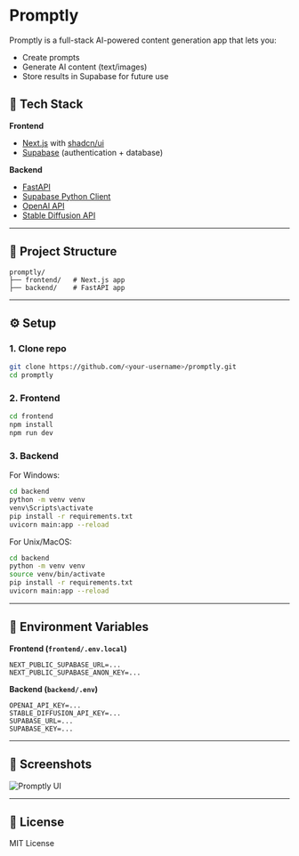 # Promptly

Promptly is a full-stack AI-powered content generation app that lets you:
- Create prompts
- Generate AI content (text/images)
- Store results in Supabase for future use

## 🚀 Tech Stack
**Frontend**
- [Next.js](https://nextjs.org/) with [shadcn/ui](https://ui.shadcn.com/)
- [Supabase](https://supabase.com/) (authentication + database)

**Backend**
- [FastAPI](https://fastapi.tiangolo.com/)
- [Supabase Python Client](https://github.com/supabase-community/supabase-py)
- [OpenAI API](https://platform.openai.com/)
- [Stable Diffusion API](https://stablediffusionapi.com/)

---

## 📂 Project Structure
```
promptly/
├── frontend/   # Next.js app
├── backend/    # FastAPI app
```

---

## ⚙️ Setup

### 1. Clone repo
```bash
git clone https://github.com/<your-username>/promptly.git
cd promptly
```

### 2. Frontend
```bash
cd frontend
npm install
npm run dev
```

### 3. Backend
For Windows:
```bash
cd backend
python -m venv venv
venv\Scripts\activate
pip install -r requirements.txt
uvicorn main:app --reload
```

For Unix/MacOS:
```bash
cd backend
python -m venv venv
source venv/bin/activate
pip install -r requirements.txt
uvicorn main:app --reload
```

---

## 🔑 Environment Variables

**Frontend (`frontend/.env.local`)**
```plaintext
NEXT_PUBLIC_SUPABASE_URL=...
NEXT_PUBLIC_SUPABASE_ANON_KEY=...
```

**Backend (`backend/.env`)**
```plaintext
OPENAI_API_KEY=...
STABLE_DIFFUSION_API_KEY=...
SUPABASE_URL=...
SUPABASE_KEY=...
```

---

## 📸 Screenshots
![Promptly UI](docs/screenshot.png)

---

## 📜 License
MIT License